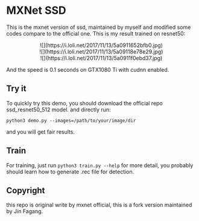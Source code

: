 # MXNet SSD

This is the mxnet version of ssd, maintained by myself and modified some codes compare to the official one. This is my result trained on resnet50:

<center>![](https://i.loli.net/2017/11/13/5a0911652bfb0.jpg)</center>

<center>![](https://i.loli.net/2017/11/13/5a09118e78e29.jpg)</center>

<center>![](https://i.loli.net/2017/11/13/5a0911f0ebd37.jpg)</center>

And the speed is  0.1 seconds on GTX1080 Ti with cudnn enabled.

## Try it

To quickly try this demo, you should download the official repo ssd_resnet50_512 model. and directly run:

```
python3 demo.py --images=/path/to/your/image/dir
```

and you will get fair results.



## Train

For training, just run `python3 train.py --help` for more detail, you probably should learn how to generate .rec file for detection.



## Copyright

this repo is original write by mxnet official, this is a fork version maintained by Jin Fagang.

